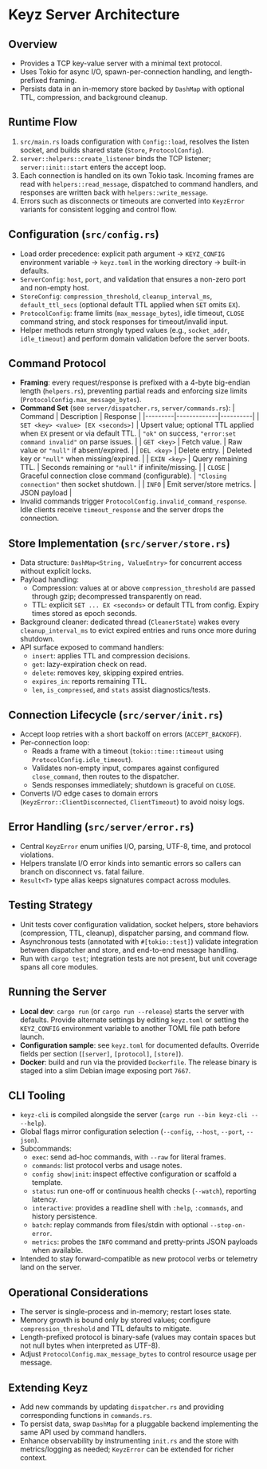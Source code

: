 # Keyz Server Architecture

## Overview
- Provides a TCP key-value server with a minimal text protocol.
- Uses Tokio for async I/O, spawn-per-connection handling, and length-prefixed framing.
- Persists data in an in-memory store backed by `DashMap` with optional TTL, compression, and background cleanup.

## Runtime Flow
1. `src/main.rs` loads configuration with `Config::load`, resolves the listen socket, and builds shared state (`Store`, `ProtocolConfig`).
2. `server::helpers::create_listener` binds the TCP listener; `server::init::start` enters the accept loop.
3. Each connection is handled on its own Tokio task. Incoming frames are read with `helpers::read_message`, dispatched to command handlers, and responses are written back with `helpers::write_message`.
4. Errors such as disconnects or timeouts are converted into `KeyzError` variants for consistent logging and control flow.

## Configuration (`src/config.rs`)
- Load order precedence: explicit path argument -> `KEYZ_CONFIG` environment variable -> `keyz.toml` in the working directory -> built-in defaults.
- `ServerConfig`: `host`, `port`, and validation that ensures a non-zero port and non-empty host.
- `StoreConfig`: `compression_threshold`, `cleanup_interval_ms`, `default_ttl_secs` (optional default TTL applied when `SET` omits `EX`).
- `ProtocolConfig`: frame limits (`max_message_bytes`), idle timeout, `CLOSE` command string, and stock responses for timeout/invalid input.
- Helper methods return strongly typed values (e.g., `socket_addr`, `idle_timeout`) and perform domain validation before the server boots.

## Command Protocol
- **Framing**: every request/response is prefixed with a 4-byte big-endian length (`helpers.rs`), preventing partial reads and enforcing size limits (`ProtocolConfig.max_message_bytes`).
- **Command Set** (see `server/dispatcher.rs`, `server/commands.rs`):
  | Command | Description | Response |
  |---------|-------------|----------|
  | `SET <key> <value> [EX <seconds>]` | Upsert value; optional TTL applied when `EX` present or via default TTL. | `"ok"` on success, `"error:set command invalid"` on parse issues. |
  | `GET <key>` | Fetch value. | Raw value or `"null"` if absent/expired. |
  | `DEL <key>` | Delete entry. | Deleted key or `"null"` when missing/expired. |
  | `EXIN <key>` | Query remaining TTL. | Seconds remaining or `"null"` if infinite/missing. |
  | `CLOSE` | Graceful connection close command (configurable). | `"Closing connection"` then socket shutdown. |
  | `INFO` | Emit server/store metrics. | JSON payload |
- Invalid commands trigger `ProtocolConfig.invalid_command_response`. Idle clients receive `timeout_response` and the server drops the connection.

## Store Implementation (`src/server/store.rs`)
- Data structure: `DashMap<String, ValueEntry>` for concurrent access without explicit locks.
- Payload handling:
  - Compression: values at or above `compression_threshold` are passed through gzip; decompressed transparently on read.
  - TTL: explicit `SET ... EX <seconds>` or default TTL from config. Expiry times stored as epoch seconds.
- Background cleaner: dedicated thread (`CleanerState`) wakes every `cleanup_interval_ms` to evict expired entries and runs once more during shutdown.
- API surface exposed to command handlers:
  - `insert`: applies TTL and compression decisions.
  - `get`: lazy-expiration check on read.
  - `delete`: removes key, skipping expired entries.
  - `expires_in`: reports remaining TTL.
  - `len`, `is_compressed`, and `stats` assist diagnostics/tests.

## Connection Lifecycle (`src/server/init.rs`)
- Accept loop retries with a short backoff on errors (`ACCEPT_BACKOFF`).
- Per-connection loop:
  - Reads a frame with a timeout (`tokio::time::timeout` using `ProtocolConfig.idle_timeout`).
  - Validates non-empty input, compares against configured `close_command`, then routes to the dispatcher.
  - Sends responses immediately; shutdown is graceful on `CLOSE`.
- Converts I/O edge cases to domain errors (`KeyzError::ClientDisconnected`, `ClientTimeout`) to avoid noisy logs.

## Error Handling (`src/server/error.rs`)
- Central `KeyzError` enum unifies I/O, parsing, UTF-8, time, and protocol violations.
- Helpers translate I/O error kinds into semantic errors so callers can branch on disconnect vs. fatal failure.
- `Result<T>` type alias keeps signatures compact across modules.

## Testing Strategy
- Unit tests cover configuration validation, socket helpers, store behaviors (compression, TTL, cleanup), dispatcher parsing, and command flow.
- Asynchronous tests (annotated with `#[tokio::test]`) validate integration between dispatcher and store, and end-to-end message handling.
- Run with `cargo test`; integration tests are not present, but unit coverage spans all core modules.

## Running the Server
- **Local dev**: `cargo run` (or `cargo run --release`) starts the server with defaults. Provide alternate settings by editing `keyz.toml` or setting the `KEYZ_CONFIG` environment variable to another TOML file path before launch.
- **Configuration sample**: see `keyz.toml` for documented defaults. Override fields per section (`[server]`, `[protocol]`, `[store]`).
- **Docker**: build and run via the provided `Dockerfile`. The release binary is staged into a slim Debian image exposing port `7667`.

## CLI Tooling
- `keyz-cli` is compiled alongside the server (`cargo run --bin keyz-cli -- --help`).
- Global flags mirror configuration selection (`--config`, `--host`, `--port`, `--json`).
- Subcommands:
  - `exec`: send ad-hoc commands, with `--raw` for literal frames.
  - `commands`: list protocol verbs and usage notes.
  - `config show|init`: inspect effective configuration or scaffold a template.
  - `status`: run one-off or continuous health checks (`--watch`), reporting latency.
  - `interactive`: provides a readline shell with `:help`, `:commands`, and history persistence.
  - `batch`: replay commands from files/stdin with optional `--stop-on-error`.
  - `metrics`: probes the `INFO` command and pretty-prints JSON payloads when available.
- Intended to stay forward-compatible as new protocol verbs or telemetry land on the server.

## Operational Considerations
- The server is single-process and in-memory; restart loses state.
- Memory growth is bound only by stored values; configure `compression_threshold` and TTL defaults to mitigate.
- Length-prefixed protocol is binary-safe (values may contain spaces but not null bytes when interpreted as UTF-8).
- Adjust `ProtocolConfig.max_message_bytes` to control resource usage per message.

## Extending Keyz
- Add new commands by updating `dispatcher.rs` and providing corresponding functions in `commands.rs`.
- To persist data, swap `DashMap` for a pluggable backend implementing the same API used by command handlers.
- Enhance observability by instrumenting `init.rs` and the store with metrics/logging as needed; `KeyzError` can be extended for richer context.
